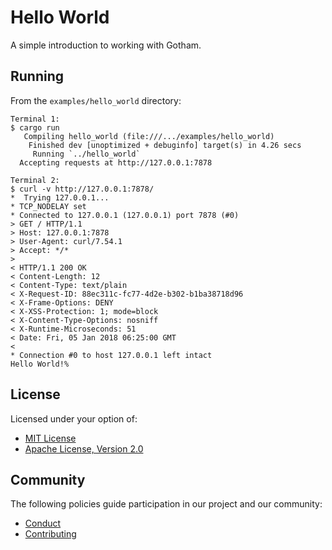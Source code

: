 # Hello World

A simple introduction to working with Gotham.

## Running

From the `examples/hello_world` directory:

```
Terminal 1:
$ cargo run
   Compiling hello_world (file:///.../examples/hello_world)
    Finished dev [unoptimized + debuginfo] target(s) in 4.26 secs
     Running `../hello_world`
  Accepting requests at http://127.0.0.1:7878

Terminal 2:
$ curl -v http://127.0.0.1:7878/
*  Trying 127.0.0.1...
* TCP_NODELAY set
* Connected to 127.0.0.1 (127.0.0.1) port 7878 (#0)
> GET / HTTP/1.1
> Host: 127.0.0.1:7878
> User-Agent: curl/7.54.1
> Accept: */*
>
< HTTP/1.1 200 OK
< Content-Length: 12
< Content-Type: text/plain
< X-Request-ID: 88ec311c-fc77-4d2e-b302-b1ba38718d96
< X-Frame-Options: DENY
< X-XSS-Protection: 1; mode=block
< X-Content-Type-Options: nosniff
< X-Runtime-Microseconds: 51
< Date: Fri, 05 Jan 2018 06:25:00 GMT
<
* Connection #0 to host 127.0.0.1 left intact
Hello World!%
```

## License

Licensed under your option of:

* [MIT License](../../LICENSE-MIT)
* [Apache License, Version 2.0](../../LICENSE-APACHE)

## Community

The following policies guide participation in our project and our community:

* [Conduct](../../CONDUCT.md)
* [Contributing](../../CONTRIBUTING.md)
